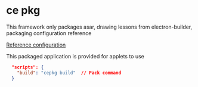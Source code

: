 # ce pkg 
This framework only packages asar, drawing lessons from electron-builder, packaging configuration reference

[Reference configuration](https://www.electron.build/)

This packaged application is provided for applets to use

``` json
  "scripts": {
    "build": "cepkg build"  // Pack command 
  }
```

